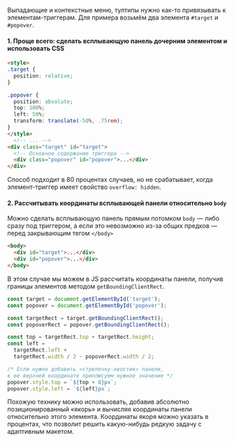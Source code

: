 Выпадающие и контекстные меню, тултипы нужно как-то привязывать к элементам-триггерам. Для примера возьмём два элемента `#target` и `#popover`.

#### 1\. Проще всего: сделать всплывающую панель дочерним элементом и использовать CSS

```html
<style>
.target {
  position: relative;
}

.popover {
  position: absolute;
  top: 100%;
  left: 50%;
  transform: translate(-50%, .75rem);
}
</style>
  <!-- ... -->
<div class="target" id="target">
  <!-- Основное содержание триггера -->
  <div class="popover" id="popover">...</div>
</div>
```

Способ подходит в 80 процентах случаев, но не срабатывает, когда элемент-триггер имеет свойство `overflow: hidden`.

#### 2\. Рассчитывать координаты всплывающей панели относительно `body`

Можно сделать всплывающую панель прямым потомком `body` — либо сразу под триггером, а если это невозможно из-за общих предков — перед закрывающим тегом `</body>`

```html
<body>
  <div id="target">...</div>
  <div id="popover">...</div>
</body>
```

В этом случае мы можем в JS рассчитать координаты панели, получив границы элементов методом `getBoundingClientRect`.

```javascript
const target = document.getElementById('target');
const popover = document.getElementById('popover');

const targetRect = target.getBoundingClientRect();
const popoverRect = popover.getBoundingClientRect();

const top = targetRect.top + targetRect.height;
const left =
  targetRect.left +
  targetRect.width / 2 - popoverRect.width / 2;

/* Если нужно добавить «стрелочку-хвостик» панели,
к ее верхней координате приплюсуем нужное значение */
popover.style.top = `${top + 8}px`;
popover.style.left = `${left}px`;
```

Похожую технику можно использовать, добавив абсолютно позиционированный «якорь» и вычисляя координаты панели относительно этого элемента. Координаты якоря можно указать в процентах, что позволит решить какую-нибудь редкую задачу с адаптивным макетом.
